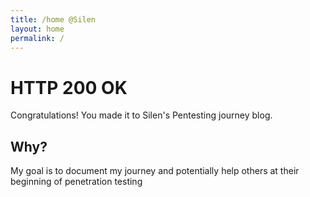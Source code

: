 ```yaml
---
title: /home @Silen
layout: home
permalink: /
---
```


<h1 id="200">HTTP 200 OK</h1>
<p> Congratulations! You made it to Silen's Pentesting journey blog. </p>

<h2> Why? </h2>
<p> My goal is to document my journey and potentially help others at their beginning of penetration testing</p>

